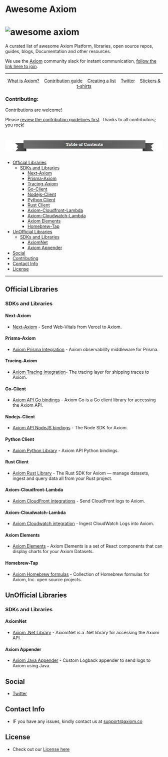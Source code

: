 # Awesome Axiom

# <img src="https://user-images.githubusercontent.com/24816990/191011807-77fe34f2-9233-42a4-b94b-091a940345fd.png" width="100" alt="awesome axiom">


A curated list of awesome Axiom Platform, libraries, open source repos, guides, blogs, Documentation and other resources.

We use the [Axiom](https://axiomfm.slack.com/ssb/redirect) community slack for instant communication, [follow the link here to join](https://www.axiom.co/support).

---

<p align="center">
	<a href="https://www.axiom.co/docs/get-help/faq">What is Axiom?</a>&nbsp;&nbsp;&nbsp;
	<a href="contributing.md">Contribution guide</a>&nbsp;&nbsp;&nbsp;
	<a href="create-list.md">Creating a list</a>&nbsp;&nbsp;&nbsp;
	<a href="https://twitter.com/AxiomFM">Twitter</a>&nbsp;&nbsp;&nbsp;
	<a href="">Stickers & t-shirts</a>
</p>


### Contributing:

Contributions are welcome!

Please [review the contribution guidelines first](https://github.com/axiomhq/awesome-axiom/blob/main/Contributing.md). Thanks to all contributors; you rock!

# <img src="https://raw.githubusercontent.com/Awesome-Windows/Awesome/master/media/chrome_2016-06-11_19-02-31.png" alt="table of contents">


<!-- - [Awesome Axiom](#awesome-axiom)
  - [Table of Contents](#table-of-contents) -->
  <!-- - [Axiom Platform](#axiom-platform)
    - [Axiom Cloud](#axiom-cloud)
    - [Axiom Desktop Demo](#axiom-desktop-demo)
    - [Axiom Self Host](#axiom-self-host)
    - [Self Host Lambda Queries](#self-host-lambda-queries)
  - [Axiom Website](axiom-website)
  - [Documentation](#documentation)
    - [Installation](#installation)
    - [Send Data](#send-data)
    - [Query Data](#query-data)
    - [Monitor](#monitor) -->


  - [Official Libraries](#official-libraries)
    - [SDKs and Libraries](#sdks-and-libraries)
      - [Next-Axiom](#next-axiom)
      - [Prisma-Axiom](#prisma-axiom)
      - [Tracing-Axiom](#tracing-axiom)
      - [Go-Client](#go-client)
      - [Nodejs-Client](#nodejs-client)
      - [Python Client](#python-client)
      - [Rust Client](#rust-client)
      - [Axiom-Cloudfront-Lambda](#axiom-cloudfront-lambda)
      - [Axiom-Cloudwatch-Lambda](#axiom-cloudwatch-lambda)
      - [Axiom Elements](#axiom-elements)
      - [Homebrew-Tap](#homebrew-tap)
  - [UnOfficial Libraries](#unofficial-libraries)
    - [SDKs and Libraries](#sdks-and-libraries-1)
      - [AxiomNet](#axiomnet)
      - [Axiom Appender](#axiom-appender)
  - [Social](#social)
  - [Contributing](#contributing-1)
  - [Contact Info](#contact-info)
  - [License](#license)

  <!-- - [Axiom CLI](#axiom-cli)
  - [Integrations](#integrations)
  - [Open Source Repos](#open-source-repos)
  - [Guides, Books, Changelog, and Training](#guides-books-documentation-and-training) -->


---


## Official Libraries 

### SDKs and Libraries 

#### Next-Axiom 
- [Next-Axiom](https://github.com/axiomhq/next-axiom) - Send Web-Vitals from Vercel to Axiom.


#### Prisma-Axiom 

- [Axiom Prisma Integration](https://github.com/axiomhq/prisma-axiom) - Axiom observability middleware for Prisma. 

#### Tracing-Axiom

- [Axiom Tracing Integration](https://github.com/axiomhq/tracing-axiom)- The tracing layer for shipping traces to Axiom.


#### Go-Client

- [Axiom API Go bindings](https://github.com/axiomhq/axiom-go) - Axiom Go is a Go client library for accessing the Axiom API.

#### Nodejs-Client 

- [Axiom API NodeJS bindings](https://github.com/axiomhq/axiom-node) - The Node SDK for Axiom.


#### Python Client 

- [Axiom Python Library](https://github.com/axiomhq/axiom-py) - Axiom API Python bindings.

#### Rust Client 

- [Axiom Rust Library](https://github.com/axiomhq/axiom-rs) - The Rust SDK for Axiom — manage datasets, ingest and query data all from your Rust project.

#### Axiom-Cloudfront-Lambda

- [Axiom CloudFront integrations](https://github.com/axiomhq/axiom-cloudfront-lambda) - Send CloudFront logs to Axiom.

#### Axiom-Cloudwatch-Lambda 

- [Axiom Cloudwatch integration](https://github.com/axiomhq/axiom-cloudwatch-lambda) - Ingest CloudWatch Logs into Axiom.

#### Axiom Elements

- [Axiom Elements](https://github.com/axiomhq/axiom-elements) - Axiom Elements is a set of React components that can display charts for your Axiom Datasets.

#### Homebrew-Tap 

- [Axiom Homebrew  formulas](https://github.com/axiomhq/homebrew-tap) - Collection of Homebrew formulas for Axiom, Inc. open source projects.


## UnOfficial Libraries 

### SDKs and Libraries 

#### AxiomNet

- [Axiom .Net Library](https://j-sauer.github.io/axiom-net/) - AxiomNet is a .Net library for accessing the Axiom API.


#### Axiom Appender

- [Axiom Java Appender](https://github.com/yHSJ/axiom-appender) - Custom Logback appender to send logs to Axiom using Java. 


## Social 
- [Twitter](https://twitter.com/AxiomFM)


## Contact Info

- IF you have any issues, kindly contact us at [support@axiom.co](mailto:support@axiom.co)

## License 

- Check out our [License here](https://github.com/axiomhq/awesome-axiom/blob/main/LICENSE)



